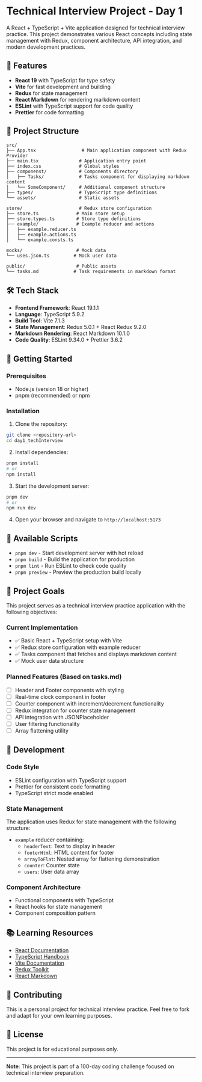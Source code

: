 # Technical Interview Project - Day 1

A React + TypeScript + Vite application designed for technical interview practice. This project demonstrates various React concepts including state management with Redux, component architecture, API integration, and modern development practices.

## 🚀 Features

- **React 19** with TypeScript for type safety
- **Vite** for fast development and building
- **Redux** for state management
- **React Markdown** for rendering markdown content
- **ESLint** with TypeScript support for code quality
- **Prettier** for code formatting

## 📁 Project Structure

```
src/
├── App.tsx                 # Main application component with Redux Provider
├── main.tsx               # Application entry point
├── index.css              # Global styles
├── componenst/            # Components directory
│   ├── Tasks/             # Tasks component for displaying markdown content
│   └── SomeComponent/     # Additional component structure
├── types/                 # TypeScript type definitions
└── assets/                # Static assets

store/                     # Redux store configuration
├── store.ts              # Main store setup
├── store.types.ts        # Store type definitions
├── example/              # Example reducer and actions
│   ├── example.reducer.ts
│   ├── example.actions.ts
│   └── example.consts.ts

mocks/                    # Mock data
└── uses.json.ts         # Mock user data

public/                   # Public assets
└── tasks.md             # Task requirements in markdown format
```

## 🛠️ Tech Stack

- **Frontend Framework**: React 19.1.1
- **Language**: TypeScript 5.9.2
- **Build Tool**: Vite 7.1.3
- **State Management**: Redux 5.0.1 + React Redux 9.2.0
- **Markdown Rendering**: React Markdown 10.1.0
- **Code Quality**: ESLint 9.34.0 + Prettier 3.6.2

## 🚀 Getting Started

### Prerequisites

- Node.js (version 18 or higher)
- pnpm (recommended) or npm

### Installation

1. Clone the repository:
```bash
git clone <repository-url>
cd day1_techInterview
```

2. Install dependencies:
```bash
pnpm install
# or
npm install
```

3. Start the development server:
```bash
pnpm dev
# or
npm run dev
```

4. Open your browser and navigate to `http://localhost:5173`

## 📝 Available Scripts

- `pnpm dev` - Start development server with hot reload
- `pnpm build` - Build the application for production
- `pnpm lint` - Run ESLint to check code quality
- `pnpm preview` - Preview the production build locally

## 🎯 Project Goals

This project serves as a technical interview practice application with the following objectives:

### Current Implementation
- ✅ Basic React + TypeScript setup with Vite
- ✅ Redux store configuration with example reducer
- ✅ Tasks component that fetches and displays markdown content
- ✅ Mock user data structure

### Planned Features (Based on tasks.md)
- [ ] Header and Footer components with styling
- [ ] Real-time clock component in footer
- [ ] Counter component with increment/decrement functionality
- [ ] Redux integration for counter state management
- [ ] API integration with JSONPlaceholder
- [ ] User filtering functionality
- [ ] Array flattening utility

## 🔧 Development

### Code Style
- ESLint configuration with TypeScript support
- Prettier for consistent code formatting
- TypeScript strict mode enabled

### State Management
The application uses Redux for state management with the following structure:
- `example` reducer containing:
  - `headerText`: Text to display in header
  - `footerHtml`: HTML content for footer
  - `arrayToFlat`: Nested array for flattening demonstration
  - `counter`: Counter state
  - `users`: User data array

### Component Architecture
- Functional components with TypeScript
- React hooks for state management
- Component composition pattern

## 📚 Learning Resources

- [React Documentation](https://react.dev/)
- [TypeScript Handbook](https://www.typescriptlang.org/docs/)
- [Vite Documentation](https://vitejs.dev/)
- [Redux Toolkit](https://redux-toolkit.js.org/)
- [React Markdown](https://github.com/remarkjs/react-markdown)

## 🤝 Contributing

This is a personal project for technical interview practice. Feel free to fork and adapt for your own learning purposes.

## 📄 License

This project is for educational purposes only.

---

**Note**: This project is part of a 100-day coding challenge focused on technical interview preparation.
